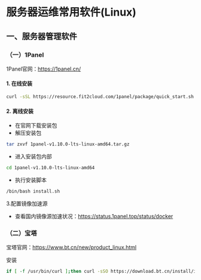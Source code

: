 # 服务器运维常用软件(Linux)

## 一、服务器管理软件

### （一）1Panel

1Panel官网：https://1panel.cn/

#### 1. 在线安装

```bash
curl -sSL https://resource.fit2cloud.com/1panel/package/quick_start.sh -o quick_start.sh && sh quick_start.sh
```

#### 2. 离线安装

+ 在官网下载安装包
+ 解压安装包

```bash
tar zxvf 1panel-v1.10.0-lts-linux-amd64.tar.gz
```

+ 进入安装包内部

```bash
cd 1panel-v1.10.0-lts-linux-amd64
```

+ 执行安装脚本

```bash
/bin/bash install.sh
```

3.配置镜像加速源

+ 查看国内镜像源加速状况：https://status.1panel.top/status/docker

### （二）宝塔

宝塔官网：https://www.bt.cn/new/product_linux.html

安装

```bash
if [ -f /usr/bin/curl ];then curl -sSO https://download.bt.cn/install/install_panel.sh;else wget -O install_panel.sh https://download.bt.cn/install/install_panel.sh;fi;bash install_panel.sh ed8484bec
```

